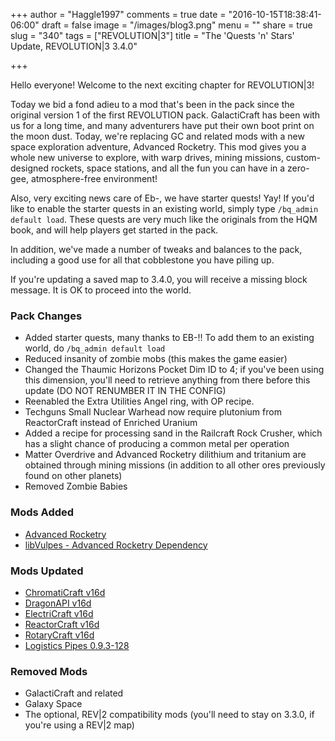 +++
author = "Haggle1997"
comments = true
date = "2016-10-15T18:38:41-06:00"
draft = false
image = "/images/blog3.png"
menu = ""
share = true
slug = "340"
tags = ["REVOLUTION|3"]
title = "The 'Quests 'n' Stars' Update, REVOLUTION|3 3.4.0"

+++


Hello everyone! Welcome to the next exciting chapter for REVOLUTION|3!

Today we bid a fond adieu to a mod that's been in the pack since the original version 1 of the first REVOLUTION pack. GalactiCraft has been with us for a long time, and many adventurers have put their own boot print on the moon dust. Today, we're replacing GC and related mods with a new space exploration adventure, Advanced Rocketry. This mod gives you a whole new universe to explore, with warp drives, mining missions, custom-designed rockets, space stations, and all the fun you can have in a zero-gee, atmosphere-free environment!

Also, very exciting news care of Eb-, we have starter quests! Yay! If you'd like to enable the starter quests in an existing world, simply type `/bq_admin default load`. These quests are very much like the originals from the HQM book, and will help players get started in the pack.

In addition, we've made a number of tweaks and balances to the pack, including a good use for all that cobblestone you have piling up. 

If you're updating a saved map to 3.4.0, you will receive a missing block message. It is OK to proceed into the world.

### Pack Changes
- Added starter quests, many thanks to EB-!! To add them to an existing world, do ```/bq_admin default load```
- Reduced insanity of zombie mobs (this makes the game easier)
- Changed the Thaumic Horizons Pocket Dim ID to 4; if you've been using this dimension, you'll need to retrieve anything from there before this update (DO NOT RENUMBER IT IN THE CONFIG)
- Reenabled the Extra Utilities Angel ring, with OP recipe.
- Techguns Small Nuclear Warhead now require plutonium from ReactorCraft instead of Enriched Uranium
- Added a recipe for processing sand in the Railcraft Rock Crusher, which has a slight chance of producing a common metal per operation
- Matter Overdrive and Advanced Rocketry dilithium and tritanium are obtained through mining missions (in addition to all other ores previously found on other planets)
- Removed Zombie Babies

### Mods Added
- [Advanced Rocketry](https://minecraft.curseforge.com/projects/advanced-rocketry)
- [libVulpes - Advanced Rocketry Dependency](https://minecraft.curseforge.com/projects/libvulpes)

### Mods Updated
- [ChromatiCraft v16d](https://sites.google.com/site/reikasminecraft/changelogs)
- [DragonAPI v16d](https://sites.google.com/site/reikasminecraft/changelogs)
- [ElectriCraft v16d](https://sites.google.com/site/reikasminecraft/changelogs)
- [ReactorCraft v16d](https://sites.google.com/site/reikasminecraft/changelogs)
- [RotaryCraft v16d](https://sites.google.com/site/reikasminecraft/changelogs)
- [Logistics Pipes 0.9.3-128](http://minecraft.curseforge.com/mc-mods/232838-mod/files/2336229)

### Removed Mods
- GalactiCraft and related
- Galaxy Space
- The optional, REV|2 compatibility mods (you'll need to stay on 3.3.0, if you're using a REV|2 map)